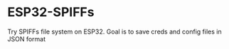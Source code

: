 # ESP32-SPIFFs
Try SPIFFs file system on ESP32.  Goal is to save creds and config files in JSON format
